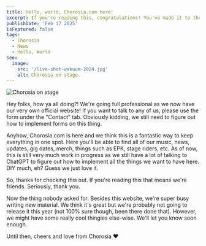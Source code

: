 ```yaml
---
title: Hello, world, Chorosia.com here!
excerpt: If you're reading this, congratulations! You've made it to the official website of the band Chorosia. Here's a quick update from us.
publishDate: 'Feb 17 2025'
isFeatured: false
tags:
  - Chorosia
  - News
  - Hello, World
seo:
  image:
    src: '/live-shot-wakuum-2024.jpg'
    alt: Chorosia on stage.
---
```


![Chorosia on stage](/live-shot-wakuum-2024.jpg)

Hey folks, how ya all doing?! We're going full professional as we now have our very own official website! If you want to talk to any of us, please use the form under the "Contact" tab. Obviously kidding, we still need to figure out how to implement forms on this thing.

Anyhow, Chorosia.com is here and we think this is a fantastic way to keep everything in one spot. Here you'll be able to find all of our music, news, updates, gig dates, merch, things such as EPK, stage riders, etc. As of now, this is still very much work in progress as we still have a lot of talking to ChatGPT to figure out how to implement all the things we want to have here. DIY much, eh? Guess we just love it.

So, thanks for checking this out. If you're reading this that means we're friends. Seriously, thank you.

Now the thing nobody asked for. Besides this website, we're super busy writing new material. We think it's great but we're probably not going to release it this year (not 100% sure though, been there done that). However, we might have some really cool thingies else-wise. We'll let you know soon enough.

Until then, cheers and love from Chorosia ❤️
